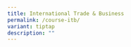 ```yaml
---
title: International Trade & Business
permalink: /course-itb/
variant: tiptap
description: ""
---
```

